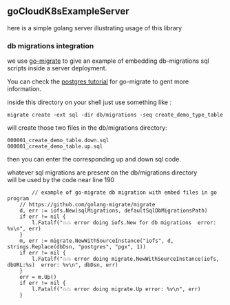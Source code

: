 ## goCloudK8sExampleServer
here is a simple golang server illustrating usage of this library

### db migrations integration
we use [go-migrate](https://github.com/golang-migrate/migrate) to give an example of embedding db-migrations sql scripts inside a server deployment.

You can check the [postgres tutorial](https://github.com/golang-migrate/migrate/blob/master/database/postgres/TUTORIAL.md) for go-migrate to gent more information.

inside this directory on your shell just use something like : 

    migrate create -ext sql -dir db/migrations -seq create_demo_type_table

will create those two files in the db/migrations directory:

    000001_create_demo_table.down.sql
    000001_create_demo_table.up.sql

then you can enter the corresponding up and down sql code.

whatever sql migrations are present on the db/migrations directory   
will be used by the code near line 190
```golang
        // example of go-migrate db migration with embed files in go program
	// https://github.com/golang-migrate/migrate
	d, err := iofs.New(sqlMigrations, defaultSqlDbMigrationsPath)
	if err != nil {
		l.Fatalf("💥💥 error doing iofs.New for db migrations  error: %v\n", err)
	}
	m, err := migrate.NewWithSourceInstance("iofs", d, strings.Replace(dbDsn, "postgres", "pgx", 1))
	if err != nil {
		l.Fatalf("💥💥 error doing migrate.NewWithSourceInstance(iofs, dbURL:%s)  error: %v\n", dbDsn, err)
	}
	err = m.Up()
	if err != nil {
		l.Fatalf("💥💥 error doing migrate.Up error: %v\n", err)
	}
```